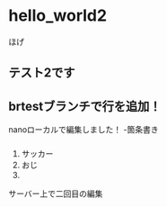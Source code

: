 # hello_world2
ほげ
## テスト2です
## brtestブランチで行を追加！

nanoローカルで編集しました！
-箇条書き

###
1. サッカー
2. おじ
3. 

サーバー上で二回目の編集
